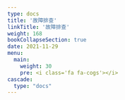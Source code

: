 ```yaml
---
type: docs
title: '故障排查'
linkTitle: '故障排查'
weight: 168
bookCollapseSection: true
date: 2021-11-29
menu:
  main:
    weight: 30
    pre: <i class='fa fa-cogs'></i>
cascade:
  type: "docs"
---
```

